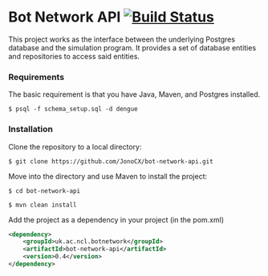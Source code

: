# Bot Network API [![Build Status](https://travis-ci.org/JonoCX/bot-network-api.svg?branch=master)](https://travis-ci.org/JonoCX/bot-network-api)

This project works as the interface between the underlying Postgres database and the simulation program. It provides a set of database entities and repositories to access said entities.

### Requirements
The basic requirement is that you have Java, Maven, and Postgres installed.

`$ psql -f schema_setup.sql -d dengue`

### Installation
Clone the repository to a local directory:

`$ git clone https://github.com/JonoCX/bot-network-api.git`

Move into the directory and use Maven to install the project:

`$ cd bot-network-api`

`$ mvn clean install`

Add the project as a dependency in your project (in the pom.xml)
```xml
<dependency>
    <groupId>uk.ac.ncl.botnetwork</groupId>
    <artifactId>bot-network-api</artifactId>
    <version>0.4</version>
</dependency>
```

